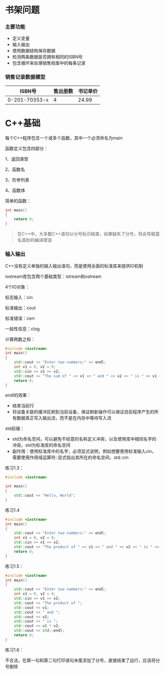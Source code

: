 # 书架问题

### 主要功能

- 定义变量
- 输入输出
- 使用数据结构保存数据
- 检测两条数据是否拥有相同的ISBN号
- 包含循环来处理销售档案中的每条记录

### 销售记录数据模型

| ISBN号        | 售出册数 | 书记单价 |
| ------------- | -------- | -------- |
| 0-201-70353-x | 4        | 24.99    |



# C++基础

每个C++程序包含一个或多个函数，其中一个必须命名为main



函数定义包含四部分：

1、返回类型

2、函数名

3、形参列表

4、函数体



简单的函数：

```c++
int main() 
{
    return 0;
}
```



>在C++中，大多数C++语句以分号标识结束，如果缺失了分号，将会导致莫名其妙的编译错误



### 输入输出

C++没有定义单独的输入输出语句，而是使用全面的标准库来提供IO机制



iostream库包含两个基础类型：istream和ostream



4个IO对象：

标志输入：cin

标准输出：cout

标准错误：cerr

一般性信息：clog



计算两数之和：

```c++
#include <iostream>
int main()
{
    std::cout << "Enter two numbers:" << endl;
    int v1 = 0, v2 = 0;
    std::cin >> v1 >> v2;
    std::cout << "The sum of " << v1 << " and " << v2 << " is " << v1 + v2 << std::endl;
    return 0;
}
```



endl的效果：

- 结束当前行
- 将设备关联的缓冲区刷到当前设备，保证刷新操作可以保证目前程序产生的所有数据真正写入输出流，而不是在内存中等待写入流



std前缀：

- std为命名空间，可以避免不经意的名称定义冲突，以及使用库中相同名字的冲突，std为标准库的命名空间
- 副作用：使用标准库中的名字，必须显式说明，例如想要使用标准输入cin，需要使用作用域运算符::显式指出其所在的命名空间，std::cin



练习1.3：

```c++
#include <iostream>

int main()
{
    std::cout << "Hello, World";
}
```



练习1.4

```c++
#include <iostream>
int main()
{
    std::cout << "Enter two numbers:" << endl;
    int v1 = 0, v2 = 0;
    std::cin >> v1 >> v2;
    std::cout << "The product of " << v1 << " and " << v2 << " is " << v1 * v2 << std::endl;
    return 0;
}
```



练习1.5：

```c++
#include <iostream>
int main()
{
    std::cout << "Enter two numbers:" << endl;
    int v1 = 0, v2 = 0;
    std::cin >> v1 >> v2;
    std::cout << "The product of ";
    std::cout << v1;
    std::cout << " and ";
    std::cout << v2;
    std::cout << " is ";
    std::cout << v1 * v2;
    std::cout << std::endl;
    return 0;
}
```



练习1.6：

不合法，在第一句和第二句打印语句末尾添加了分号，直接结束了运行，应该将分号删除